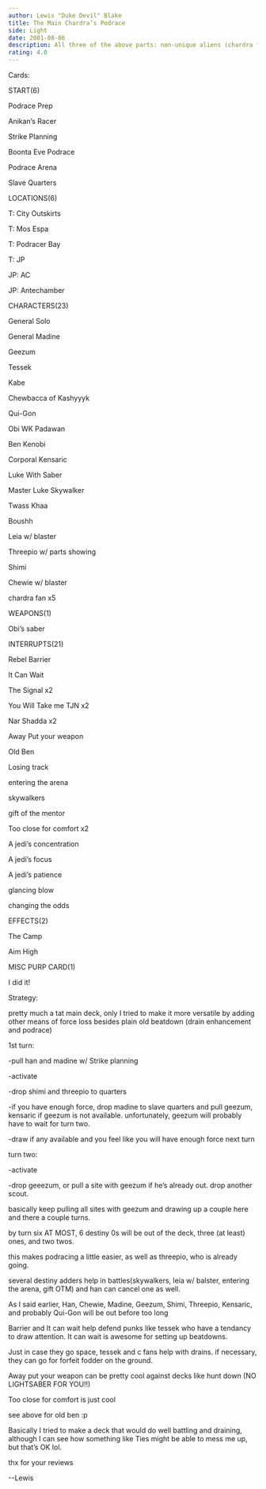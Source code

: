 ```yaml
---
author: Lewis "Duke Devil" Blake
title: The Main Chardra’s Podrace
side: Light
date: 2001-08-06
description: All three of the above parts: non-unique aliens (chardra fans), Mains, and podracing.
rating: 4.0
---
```

Cards: 

START(6)
Podrace Prep
Anikan’s Racer
Strike Planning
Boonta Eve Podrace
Podrace Arena
Slave Quarters

LOCATIONS(6)
T: City Outskirts
T: Mos Espa
T: Podracer Bay
T: JP
JP: AC
JP: Antechamber

CHARACTERS(23)
General Solo
General Madine
Geezum
Tessek
Kabe
Chewbacca of Kashyyyk
Qui-Gon
Obi WK Padawan
Ben Kenobi
Corporal Kensaric
Luke With Saber
Master Luke Skywalker
Twass Khaa
Boushh
Leia w/ blaster
Threepio w/ parts showing
Shimi
Chewie w/ blaster
chardra fan x5

WEAPONS(1)
Obi’s saber

INTERRUPTS(21)
Rebel Barrier
It Can Wait
The Signal x2
You Will Take me TJN x2
Nar Shadda x2
Away Put your weapon
Old Ben
Losing track
entering the arena
skywalkers
gift of the mentor
Too close for comfort x2
A jedi’s concentration
A jedi’s focus
A jedi’s patience
glancing blow
changing the odds

EFFECTS(2)
The Camp
Aim High

MISC PURP CARD(1)
I did it!


Strategy: 

pretty much a tat main deck, only I tried to make it more versatile by adding other means of force loss besides plain old beatdown (drain enhancement and podrace)


1st turn:
-pull han and madine w/ Strike planning 
-activate
-drop shimi and threepio to quarters
-if you have enough force, drop madine to slave quarters and pull geezum, kensaric if geezum is not available. unfortunately, geezum will probably have to wait for turn two.
-draw if any available and you feel like you will have enough force next turn

turn two:
-activate
-drop geeezum, or pull a site with geezum if he’s already out.  drop another scout.

basically keep pulling all sites with geezum and drawing up a couple here and there a couple turns.

by turn six AT MOST, 6 destiny 0s will be out of the deck, three (at least) ones, and two twos.
this makes podracing a little easier, as well as threepio, who is already going.

several destiny adders help in battles(skywalkers, leia w/ balster, entering the arena, gift OTM) and han can cancel one as well.

As I said earlier, Han, Chewie, Madine, Geezum, Shimi, Threepio, Kensaric, and probably Qui-Gon will be out before too long

Barrier and It can wait help defend punks like tessek who have a tendancy to draw attention.  It can wait is awesome for setting up beatdowns.

Just in case they go space, tessek and c fans help with drains.  if necessary, they can go for forfeit fodder on the ground.

 Away put your weapon can be pretty cool against decks like hunt down (NO LIGHTSABER FOR YOU!!)

 Too close for comfort is just cool

 see above for old ben :p

 Basically I tried to make a deck that would do well battling and draining, although I can see how something like Ties might be able to mess me up, but that’s OK lol.

 thx for your reviews
  --Lewis

